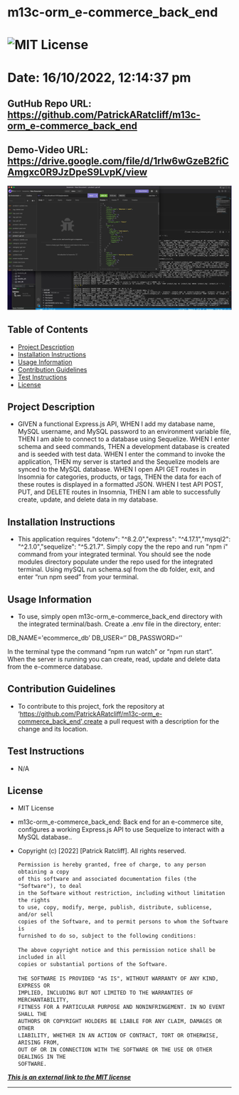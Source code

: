 
# m13c-orm_e-commerce_back_end
# ![MIT License](https://img.shields.io/static/v1?label=license&message=MIT&color=green)
# Date: 16/10/2022, 12:14:37 pm

## GutHub Repo URL: https://github.com/PatrickARatcliff/m13c-orm_e-commerce_back_end
## Demo-Video URL: https://drive.google.com/file/d/1rIw6wGzeB2fiCAmgxc0R9JzDpeS9LvpK/view

![screenshot-1](./src/9E9E78F2-83B5-47A0-ADF6-837E3C754561.jpeg)
  
## Table of Contents
- [Project Description](#project-description)
- [Installation Instructions](#installation-instructions)
- [Usage Information](#usage-information)
- [Contribution Guidelines](#contribution-guidelines)
- [Test Instructions](#test-instructions)
- [License](#license)
  
## Project Description
- GIVEN a functional Express.js API, WHEN I add my database name, MySQL username, and MySQL password to an environment variable file, THEN I am able to connect to a database using Sequelize. WHEN I enter schema and seed commands, THEN a development database is created and is seeded with test data. WHEN I enter the command to invoke the application, THEN my server is started and the Sequelize models are synced to the MySQL database. WHEN I open API GET routes in Insomnia for categories, products, or tags, THEN the data for each of these routes is displayed in a formatted JSON. WHEN I test API POST, PUT, and DELETE routes in Insomnia, THEN I am able to successfully create, update, and delete data in my database.
  
## Installation Instructions
- This application requires "dotenv": "^8.2.0","express": "^4.17.1","mysql2": "^2.1.0","sequelize": "^5.21.7". Simply copy the the repo and run "npm i" command from your integrated terminal. You should see the node modules directory populate under the repo used for the integrated terminal. Using mySQL run schema.sql from the db folder, exit, and enter “run npm seed” from your terminal.
  
## Usage Information
- To use, simply open m13c-orm_e-commerce_back_end directory with the integrated terminal/bash. Create a .env file in the directory, enter: 

DB_NAME='ecommerce_db’ 
DB_USER=‘<your mysql username>’ 
DB_PASSWORD=‘<your mysql password>' 

In the terminal type the command “npm run watch”  or “npm run start”. When the server is running you can create, read, update and delete data from the e-commerce database.
  
## Contribution Guidelines
- To contribute to this project, fork the repository at ‘https://github.com/PatrickARatcliff/m13c-orm_e-commerce_back_end',create a pull request with a description for the change and its location.
  
## Test Instructions
- N/A
    
## License
- MIT License
- m13c-orm_e-commerce_back_end: Back end for an e-commerce site, configures a working Express.js API to use Sequelize to interact with a MySQL database..
- Copyright (c) [2022] [Patrick Ratcliff]. All rights reserved.

    

      Permission is hereby granted, free of charge, to any person obtaining a copy
      of this software and associated documentation files (the "Software"), to deal
      in the Software without restriction, including without limitation the rights
      to use, copy, modify, merge, publish, distribute, sublicense, and/or sell
      copies of the Software, and to permit persons to whom the Software is
      furnished to do so, subject to the following conditions:

      The above copyright notice and this permission notice shall be included in all
      copies or substantial portions of the Software.

      THE SOFTWARE IS PROVIDED "AS IS", WITHOUT WARRANTY OF ANY KIND, EXPRESS OR
      IMPLIED, INCLUDING BUT NOT LIMITED TO THE WARRANTIES OF MERCHANTABILITY,
      FITNESS FOR A PARTICULAR PURPOSE AND NONINFRINGEMENT. IN NO EVENT SHALL THE
      AUTHORS OR COPYRIGHT HOLDERS BE LIABLE FOR ANY CLAIM, DAMAGES OR OTHER
      LIABILITY, WHETHER IN AN ACTION OF CONTRACT, TORT OR OTHERWISE, ARISING FROM,
      OUT OF OR IN CONNECTION WITH THE SOFTWARE OR THE USE OR OTHER DEALINGS IN THE
      SOFTWARE.

    
***[This is an external link to the MIT license](https://en.wikipedia.org/wiki/MIT_License)***
  
---
